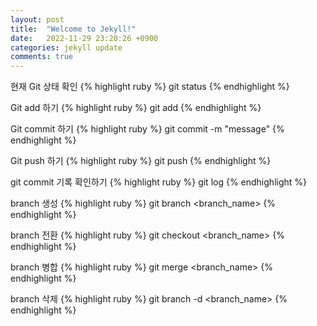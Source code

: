 ```yaml
---
layout: post
title:  "Welcome to Jekyll!"
date:   2022-11-29 23:20:26 +0900
categories: jekyll update
comments: true
---
```

현재 Git 상태 확인
{% highlight ruby %}
git status
{% endhighlight %}

Git add 하기
{% highlight ruby %}
 git add <filename>
{% endhighlight %}

Git commit 하기
{% highlight ruby %}
 git commit -m "message"
{% endhighlight %}

Git push 하기
{% highlight ruby %}
 git push
{% endhighlight %}

git commit 기록 확인하기
{% highlight ruby %}
git log
{% endhighlight %}

branch 생성
{% highlight ruby %}
git branch <branch_name>
{% endhighlight %}

branch 전환
{% highlight ruby %}
git checkout <branch_name>
{% endhighlight %}

branch 병합
{% highlight ruby %}
git merge <branch_name>
{% endhighlight %}

branch 삭제
{% highlight ruby %}
git branch -d <branch_name>
{% endhighlight %}

[jekyll-docs]: https://jekyllrb.com/docs/home
[jekyll-gh]:   https://github.com/jekyll/jekyll
[jekyll-talk]: https://talk.jekyllrb.com/

